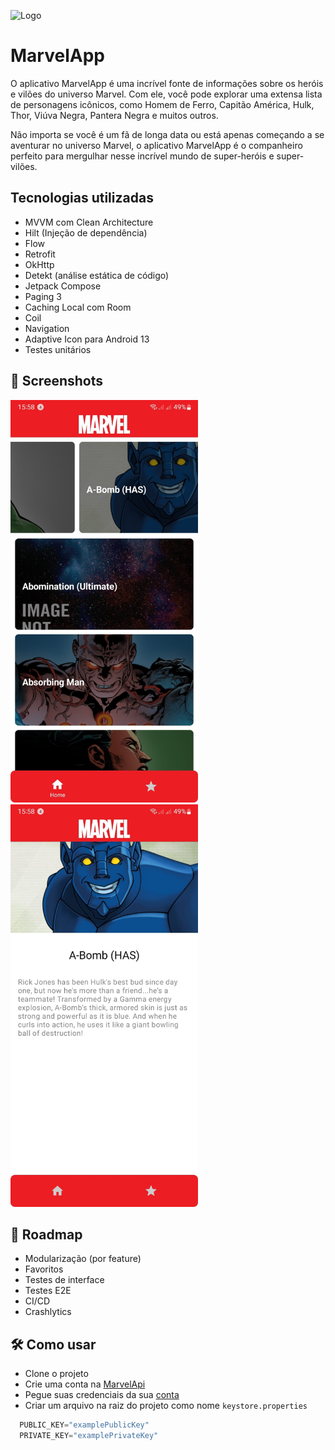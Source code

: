 
![Logo](https://cdn.marvel.com/u/prod/marvel/images/OpenGraph-TW-1200x630.jpg)


# MarvelApp

O aplicativo MarvelApp é uma incrível fonte de informações sobre os heróis e vilões do universo Marvel. Com ele, você pode explorar uma extensa lista de personagens icônicos, como Homem de Ferro, Capitão América, Hulk, Thor, Viúva Negra, Pantera Negra e muitos outros.

Não importa se você é um fã de longa data ou está apenas começando a se aventurar no universo Marvel, o aplicativo MarvelApp é o companheiro perfeito para mergulhar nesse incrível mundo de super-heróis e super-vilões.
## Tecnologias utilizadas
- MVVM com Clean Architecture
- Hilt (Injeção de dependência)
- Flow
- Retrofit
- OkHttp
- Detekt (análise estática de código)
- Jetpack Compose
- Paging 3
- Caching Local com Room
- Coil
- Navigation
- Adaptive Icon para Android 13
- Testes unitários

## 📸 Screenshots

<p float="left">
   <img src="https://github.com/joselaine-aparecida/desafio-mobile-android/blob/develop/screenshots/image2.jpeg?raw=true" width="300"/> 
  <img src="https://github.com/joselaine-aparecida/desafio-mobile-android/blob/develop/screenshots/image1.jpeg?raw=true" width="300" />
</p>


## 📍 Roadmap

- Modularização (por feature)
- Favoritos
- Testes de interface
- Testes E2E
- CI/CD
- Crashlytics


## 🛠️ Como usar
- Clone o projeto
- Crie uma conta na [MarvelApi](https://developer.marvel.com/)
- Pegue suas credenciais da sua [conta](https://developer.marvel.com/account)
- Criar um arquivo na raiz do projeto como nome `keystore.properties`
```kotlin
  PUBLIC_KEY="examplePublicKey"
  PRIVATE_KEY="examplePrivateKey"  
```
